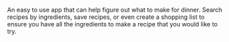 An easy to use app that can help figure out what to make for dinner. Search recipes by ingredients, save recipes, or even create a shopping list to ensure you have all the ingredients to make a recipe that you would like to try. 
